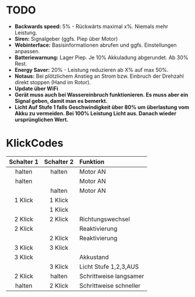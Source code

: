 # TODO

- **Backwards speed:** 5% - Rückwärts maximal x%. Niemals mehr Leistung.
- **Siren:** Signalgeber (ggfs. Piep über Motor)
- **Webinterface:** Basisinformationen abrufen und ggfs. Einstellungen anpassen.
- **Batteriewarnung:** Lager Piep. Je 10% Akkuladung abgerundet. Ab 30% Rest.
- **Energy Saver:** 20% - Leistung reduzieren ab X% auf max 50%.
- **Notaus:** Bei plötzlichem Anstieg an Strom bzw. Einbruch der Drehzahl direkt stoppen (Hand im Rotor).
- **Update über WiFi**
- **Gerät muss auch bei Wassereinbruch funktionieren. Es muss aber ein Signal geben, damit man es bemerkt.**
- **Licht Auf Stufe 1 falls Geschwindigkeit über 80% um überlastung vom Akku zu vermeiden. Bei 100% Leistung Licht aus. Danach wieder ursprünglichen Wert.**

# KlickCodes

| Schalter 1 | Schalter 2 | Funktion |
|:----------:|:----------:|:---------|
| halten     | halten     | Motor AN |
| halten     |            | Motor AN |
|            | halten     | Motor AN |
| 1 Klick    | 1 Klick    |          |
|            | 1 Klick    |          |
| 2 Klick    | 2 Klick    | Richtungswechsel |
| 2 Klick    |            | Reaktivierung |
|            | 2 Klick    | Reaktivierung |
| 3 Klick    | 3 Klick    |           |
| 3 Klick    |            | Akkustand |
|            | 3 Klick    | Licht Stufe 1,2,3,AUS |
| 2 Klick    | halten     | Schrittweise langsamer |
| halten     | 2 Klick    | Schrittweise schneller |
